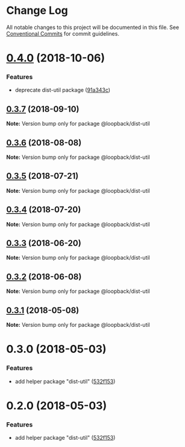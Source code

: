 # Change Log

All notable changes to this project will be documented in this file.
See [Conventional Commits](https://conventionalcommits.org) for commit guidelines.

<a name="0.4.0"></a>
# [0.4.0](https://github.com/strongloop/loopback-next/compare/@loopback/dist-util@0.3.7...@loopback/dist-util@0.4.0) (2018-10-06)


### Features

* deprecate dist-util package ([91a343c](https://github.com/strongloop/loopback-next/commit/91a343c))





<a name="0.3.7"></a>
## [0.3.7](https://github.com/strongloop/loopback-next/compare/@loopback/dist-util@0.3.6...@loopback/dist-util@0.3.7) (2018-09-10)

**Note:** Version bump only for package @loopback/dist-util





<a name="0.3.6"></a>
## [0.3.6](https://github.com/strongloop/loopback-next/compare/@loopback/dist-util@0.3.5...@loopback/dist-util@0.3.6) (2018-08-08)




**Note:** Version bump only for package @loopback/dist-util

<a name="0.3.5"></a>
## [0.3.5](https://github.com/strongloop/loopback-next/compare/@loopback/dist-util@0.3.4...@loopback/dist-util@0.3.5) (2018-07-21)




**Note:** Version bump only for package @loopback/dist-util

<a name="0.3.4"></a>
## [0.3.4](https://github.com/strongloop/loopback-next/compare/@loopback/dist-util@0.3.3...@loopback/dist-util@0.3.4) (2018-07-20)




**Note:** Version bump only for package @loopback/dist-util

<a name="0.3.3"></a>
## [0.3.3](https://github.com/strongloop/loopback-next/compare/@loopback/dist-util@0.3.2...@loopback/dist-util@0.3.3) (2018-06-20)




**Note:** Version bump only for package @loopback/dist-util

<a name="0.3.2"></a>
## [0.3.2](https://github.com/strongloop/loopback-next/compare/@loopback/dist-util@0.3.1...@loopback/dist-util@0.3.2) (2018-06-08)




**Note:** Version bump only for package @loopback/dist-util

<a name="0.3.1"></a>
## [0.3.1](https://github.com/strongloop/loopback-next/compare/@loopback/dist-util@0.3.0...@loopback/dist-util@0.3.1) (2018-05-08)




**Note:** Version bump only for package @loopback/dist-util

<a name="0.3.0"></a>
# 0.3.0 (2018-05-03)


### Features

* add helper package "dist-util" ([532f153](https://github.com/strongloop/loopback-next/commit/532f153))




<a name="0.2.0"></a>
# 0.2.0 (2018-05-03)


### Features

* add helper package "dist-util" ([532f153](https://github.com/strongloop/loopback-next/commit/532f153))
